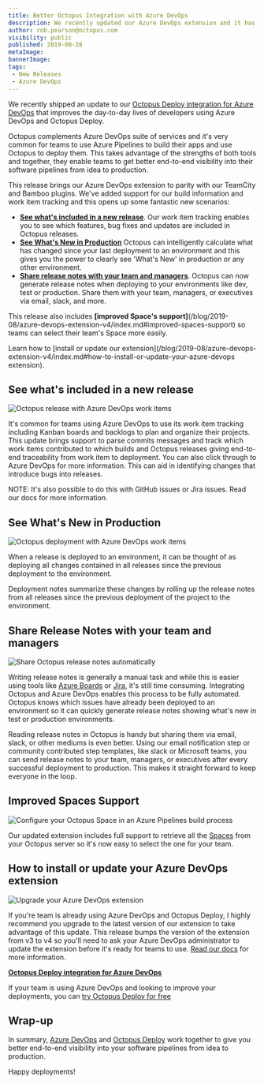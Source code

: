 ```yaml
---
title: Better Octopus Integration with Azure DevOps
description: We recently updated our Azure DevOps extension and it has some great new features that can improve your delivery pipeline.
author: rob.pearson@octopus.com
visibility: public
published: 2019-08-28
metaImage: 
bannerImage: 
tags:
 - New Releases
 - Azure DevOps
---
```


We recently shipped an update to our [Octopus Deploy integration for Azure DevOps](https://marketplace.visualstudio.com/items?itemName=octopusdeploy.octopus-deploy-build-release-tasks) that improves the day-to-day lives of developers using Azure DevOps and Octopus Deploy.

Octopus complements Azure DevOps suite of services and it's very common for teams to use Azure Pipelines to build their apps and use Octopus to deploy them. This takes advantage of the strengths of both tools and together, they enable teams to get better end-to-end visibility into their software pipelines from idea to production.

This release brings our Azure DevOps extension to parity with our TeamCity and Bamboo plugins. We've added support for our build information and work item tracking and this opens up some fantastic new scenarios: 

* **[See what's included in a new release]()**. Our work item tracking enables you to see which features, bug fixes and updates are included in Octopus releases.
* **[See What's New in Production]()** Octopus can intelligently calculate what has changed since your last deployment to an environment and this gives you the power to clearly see 'What's New' in production or any other environment.
* **[Share release notes with your team and managers]()**. Octopus can now generate release notes when deploying to your environments like dev, test or production. Share them with your team, managers, or executives via email, slack, and more.

This release also includes **[improved Space's support]**(/blog/2019-08/azure-devops-extension-v4/index.md#improved-spaces-support) so teams can select their team's Space more easily.

Learn how to [install or update our extension](/blog/2019-08/azure-devops-extension-v4/index.md#how-to-install-or-update-your-azure-devops extension).

## See what's included in a new release

![Octopus release with Azure DevOps work items](todo.png)

It's common for teams using Azure DevOps to use its work item tracking including Kanban boards and backlogs to plan and organize their projects. This update brings support to parse commits messages and track which work items contributed to which builds and Octopus releases giving end-to-end traceability from work item to deployment. You can also click through to Azure DevOps for more information. This can aid in identifying changes that introduce bugs into releases.

NOTE: It's also possible to do this with GitHub issues or Jira issues. Read our docs for more information.

## See What's New in Production

![Octopus deployment with Azure DevOps work items](todo.png)



When a release is deployed to an environment, it can be thought of as deploying all changes contained in all releases since the previous deployment to the environment.

Deployment notes summarize these changes by rolling up the release notes from all releases since the previous deployment of the project to the environment.

## Share Release Notes with your team and managers

![Share Octopus release notes automatically](todo.png)

Writing release notes is generally a manual task and while this is easier using tools like [Azure Boards]() or [Jira](), it's still time consuming. Integrating Octopus and Azure DevOps enables this process to be fully automated. Octopus knows which issues have already been deployed to an environment so it can quickly generate release notes showing what's new in test or production environments.

Reading release notes in Octopus is handy but sharing them via email, slack, or other mediums is even better. Using our email notification step or community contributed step templates, like slack or Microsoft teams, you can send release notes to your team, managers, or executives after every successful deployment to production. This makes it straight forward to keep everyone in the loop.

## Improved Spaces Support

![Configure your Octopus Space in an Azure Pipelines build process](todo.png)

Our updated extension includes full support to retrieve all the [Spaces](https://octopus.com/spaces) from your Octopus server so it's now easy to select the one for your team. 

## How to install or update your Azure DevOps extension

![Upgrade your Azure DevOps extension](todo.png)

If you're team is already using Azure DevOps and Octopus Deploy, I highly recommend you upgrade to the latest version of our extension to take advantage of this update. This release bumps the version of the extension from v3 to v4 so you'll need to ask your Azure DevOps administrator to update the extension before it's ready for teams to use. [Read our docs](https://octopus.com/docs/packaging-applications/build-servers/tfs-azure-devops) for more information.

**[Octopus Deploy integration for Azure DevOps](https://marketplace.visualstudio.com/items?itemName=octopusdeploy.octopus-deploy-build-release-tasks)**

If your team is using Azure DevOps and looking to improve your deployments, you can [try Octopus Deploy for free](https://octopus.com/trial)

## Wrap-up

In summary, [Azure DevOps](https://dev.azure.com) and [Octopus Deploy](https://octopus.com) work together to give you better end-to-end visibility into your software pipelines from idea to production.

Happy deployments!
